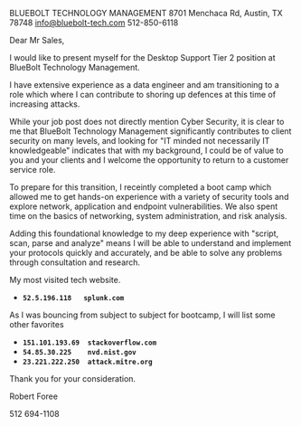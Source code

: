 BLUEBOLT TECHNOLOGY MANAGEMENT
8701 Menchaca Rd, Austin, TX 78748
info@bluebolt-tech.com
512-850-6118



Dear Mr Sales,

I would like to present myself for the Desktop Support Tier 2 position at BlueBolt Technology Management.

I have extensive experience as a data engineer and am transitioning to a role which where I can contribute to shoring up defences at this time of increasing attacks. 

While your job post does not directly mention Cyber Security, it is clear to me that BlueBolt Technology Management significantly contributes to client security on many levels, and looking for "IT minded not necessarily IT knowledgeable" indicates that with my background, I could be of value to you and your clients and I welcome the opportunity to return to a customer service role.

To prepare for this transition, I receintly completed a boot camp which allowed me to get hands-on experience with a variety of security tools and explore network, application and endpoint vulnerabilities. We also spent time on the basics of networking, system administration, and risk analysis.

Adding this foundational knowledge to my deep experience with "script, scan, parse and analyze" means I will be able to understand and implement your protocols quickly and accurately, and be able to solve any problems through consultation and research. 

My most visited tech website. 

* **`52.5.196.118   splunk.com`**

As I was bouncing from subject to subject for bootcamp, I will list some other favorites

* **`151.101.193.69  stackoverflow.com`**
* **`54.85.30.225    nvd.nist.gov`**
* **`23.221.222.250  attack.mitre.org`**



Thank you for your consideration.

Robert Foree

512 694-1108



